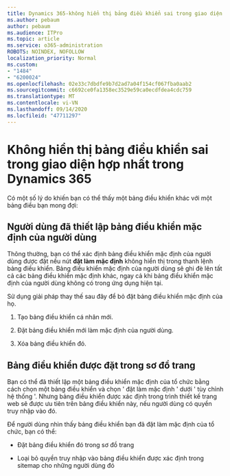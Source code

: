 ```yaml
---
title: Dynamics 365-không hiển thị bảng điều khiển sai trong giao diện hợp nhất trong Dynamics 365
ms.author: pebaum
author: pebaum
ms.audience: ITPro
ms.topic: article
ms.service: o365-administration
ROBOTS: NOINDEX, NOFOLLOW
localization_priority: Normal
ms.custom:
- "1484"
- "6200024"
ms.openlocfilehash: 02e33c7dbdfe9b7d2ad7a04f154cf067fba0aab2
ms.sourcegitcommit: c6692ce0fa1358ec3529e59ca0ecdfdea4cdc759
ms.translationtype: MT
ms.contentlocale: vi-VN
ms.lasthandoff: 09/14/2020
ms.locfileid: "47711297"
---
```

# <a name="wrong-dashboard-shows-in-dynamics-365-unified-interface"></a>Không hiển thị bảng điều khiển sai trong giao diện hợp nhất trong Dynamics 365

Có một số lý do khiến bạn có thể thấy một bảng điều khiển khác với một bảng điều bạn mong đợi:

## <a name="the-user-has-set-a-user-default-dashboard"></a>Người dùng đã thiết lập bảng điều khiển mặc định của người dùng 

Thông thường, bạn có thể xác định bảng điều khiển mặc định của người dùng được đặt nếu nút **đặt làm mặc định** không hiển thị trong thanh lệnh bảng điều khiển. Bảng điều khiển mặc định của người dùng sẽ ghi đè lên tất cả các bảng điều khiển mặc định khác, ngay cả khi bảng điều khiển mặc định của người dùng không có trong ứng dụng hiện tại.

Sử dụng giải pháp thay thế sau đây để bỏ đặt bảng điều khiển mặc định của họ.

1. Tạo bảng điều khiển cá nhân mới.

2. Đặt bảng điều khiển mới làm mặc định của người dùng.

3. Xóa bảng điều khiển đó.

## <a name="the-dashboard-is-set-in-the-sitemap"></a>Bảng điều khiển được đặt trong sơ đồ trang

Bạn có thể đã thiết lập một bảng điều khiển mặc định của tổ chức bằng cách chọn một bảng điều khiển và chọn ' đặt làm mặc định ' dưới ' tùy chỉnh hệ thống '. Nhưng bảng điều khiển được xác định trong trình thiết kế trang web sẽ được ưu tiên trên bảng điều khiển này, nếu người dùng có quyền truy nhập vào đó.

Để người dùng nhìn thấy bảng điều khiển bạn đã đặt làm mặc định của tổ chức, bạn có thể:

* Đặt bảng điều khiển đó trong sơ đồ trang

* Loại bỏ quyền truy nhập vào bảng điều khiển được xác định trong sitemap cho những người dùng đó
